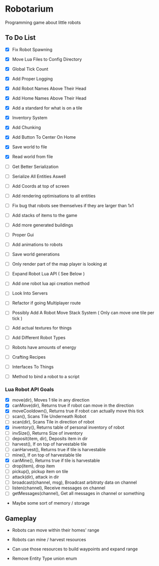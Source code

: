 # Robotarium

Programming game about little robots

## To Do List

- [x] Fix Robot Spawning
- [x] Move Lua Files to Config Directory
- [x] Global Tick Count
- [x] Add Proper Logging
- [x] Add Robot Names Above Their Head
- [x] Add Home Names Above Their Head
- [x] Add a standard for what is on a tile
- [x] Inventory System
- [x] Add Chunking
- [x] Add Button To Center On Home
- [x] Save world to file
- [x] Read world from file
- [ ] Get Better Serialization
- [ ] Serialize All Entities Aswell

- [ ] Add Coords at top of screen
- [ ] Add rendering optimisations to all entities
- [ ] Fix bug that robots see themselves if they are larger than 1x1
- [ ] Add stacks of items to the game
- [ ] Add more generated buildings
- [ ] Proper Gui
- [ ] Add animations to robots
- [ ] Save world generations
- [ ] Only render part of the map player is looking at
- [ ] Expand Robot Lua API ( See Below )
- [ ] Add one robot lua api creation method
- [ ] Look Into Servers
- [ ] Refactor if going Multiplayer route
- [ ] Possibly Add A Robot Move Stack System ( Only can move one tile per tick )
- [ ] Add actual textures for things
- [ ] Add Different Robot Types
- [ ] Robots have amounts of energy
- [ ] Crafting Recipes
- [ ] Interfaces To Things
- [ ] Method to bind a robot to a script

### Lua Robot API Goals

- [x] move(dir), Moves 1 tile in any direction
- [x] canMove(dir), Returns true if robot can move in the direction
- [x] moveCooldown(), Returns true if robot can actually move this tick
- [ ] scan(), Scans Tile Underneath Robot
- [ ] scan(dir), Scans Tile in direction of robot
- [x] inventory(), Returns table of personal inventory of robot
- [ ] invSize(), Returns Size of inventory
- [ ] deposit(item, dir), Deposits item in dir
- [ ] harvest(), If on top of harvestable tile
- [ ] canHarvest(), Returns true if tile is harvestable
- [ ] mine(), If on top of harvestable tile
- [x] canMine(), Returns true if tile is harvestable
- [ ] drop(item), drop item
- [ ] pickup(), pickup item on tile
- [ ] attack(dir), attack in dir
- [ ] broadcast(channel, msg), Broadcast arbitraty data on channel
- [ ] listen(channel), Receive messages on channel
- [ ] getMessages(channel), Get all messages in channel or something

- Maybe some sort of memory / storage

## Gameplay

- Robots can move within their homes' range
- Robots can mine / harvest resources
- Can use those resources to build waypoints and expand range

- Remove Entity Type union enum
